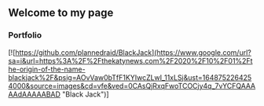 ## Welcome to my page




### Portfolio

[![https://github.com/plannedraid/BlackJack](https://www.google.com/url?sa=i&url=https%3A%2F%2Fthekatynews.com%2F2020%2F10%2F01%2Fthe-origin-of-the-name-blackjack%2F&psig=AOvVaw0bTfF1KYIwcZLwI_11xLSj&ust=1648752264254000&source=images&cd=vfe&ved=0CAsQjRxqFwoTCOCjy4q_7vYCFQAAAAAdAAAAABAD "Black Jack")]
